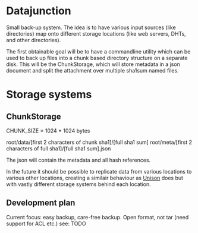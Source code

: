 Datajunction
============

Small back-up system. The idea is to have various input sources (like directories) map onto different storage locations (like web servers, DHTs, and other directories).

The first obtainable goal will be to have a commandline utility which can be used to back up files into a chunk based directory structure on a separate disk. This will be the ChunkStorage, which will store metadata in a json document and split the attachment over multiple sha1sum named files.

Storage systems
===============

ChunkStorage
------------
CHUNK_SIZE = 1024 * 1024 bytes

root/data/[first 2 characters of chunk sha1]/[full sha1 sum]
root/meta/[first 2 characters of full sha1]/[full sha1 sum].json

The json will contain the metadata and all hash references.

In the future it should be possible to replicate data from various locations to various other locations, creating a similair behaviour as [Unison](http://www.cis.upenn.edu/~bcpierce/unison/) does but with vastly different storage systems behind each location.

Development plan
----------------
Current focus: easy backup, care-free backup. Open format, not tar (need support for ACL etc.)
see: TODO


